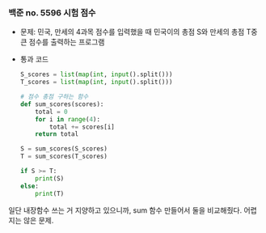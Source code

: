 ### 백준 no. 5596 시험 점수

- 문제: 민국, 만세의 4과목 점수를 입력했을 때 민국이의 총점 S와 만세의 총점 T중 큰 점수를 출력하는 프로그램

- 통과 코드
  
  ```python
  S_scores = list(map(int, input().split()))
  T_scores = list(map(int, input().split()))
  
  # 점수 총점 구하는 함수
  def sum_scores(scores):
      total = 0
      for i in range(4):
          total += scores[i]
      return total
  
  S = sum_scores(S_scores)
  T = sum_scores(T_scores)
  
  if S >= T:
      print(S)
  else:
      print(T)
  ```

일단 내장함수 쓰는 거 지양하고 있으니까, sum 함수 만들어서 둘을 비교해줬다. 어렵지는 않은 문제.
